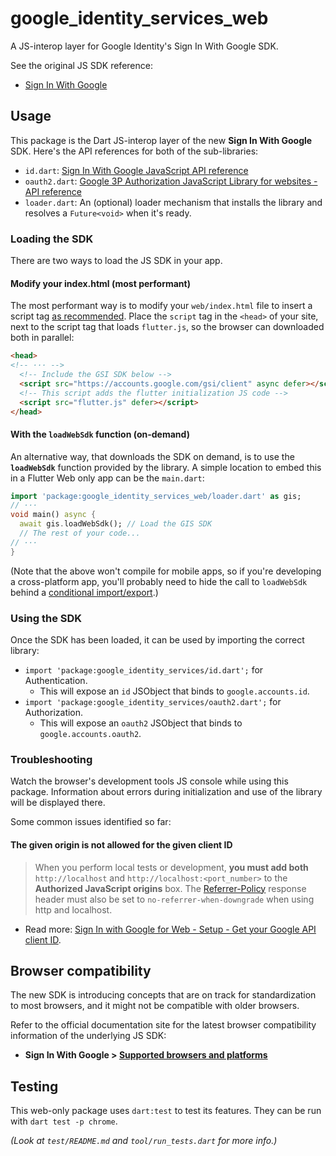 # google_identity_services_web

A JS-interop layer for Google Identity's Sign In With Google SDK.

See the original JS SDK reference:

* [Sign In With Google](https://developers.google.com/identity/gsi/web)

## Usage

This package is the Dart JS-interop layer of the new **Sign In With Google**
SDK. Here's the API references for both of the sub-libraries:

* `id.dart`: [Sign In With Google JavaScript API reference](https://developers.google.com/identity/gsi/web/reference/js-reference)
* `oauth2.dart`: [Google 3P Authorization JavaScript Library for websites - API reference](https://developers.google.com/identity/oauth2/web/reference/js-reference)
* `loader.dart`: An (optional) loader mechanism that installs the library and
resolves a `Future<void>` when it's ready.

### Loading the SDK

There are two ways to load the JS SDK in your app.

#### Modify your index.html (most performant)

The most performant way is to modify your `web/index.html` file to insert a
script tag [as recommended](https://developers.google.com/identity/gsi/web/guides/client-library).
Place the `script` tag in the `<head>` of your site, next to the script tag that
loads `flutter.js`, so the browser can downloaded both in parallel:

<?code-excerpt "example/web/index-with-script-tag.html (script-tag)"?>
```html
<head>
<!-- ··· -->
  <!-- Include the GSI SDK below -->
  <script src="https://accounts.google.com/gsi/client" async defer></script>
  <!-- This script adds the flutter initialization JS code -->
  <script src="flutter.js" defer></script>
</head>
```

#### With the `loadWebSdk` function (on-demand)

An alternative way, that downloads the SDK on demand, is to use the
**`loadWebSdk`** function provided by the library. A simple location to embed
this in a Flutter Web only app can be the `main.dart`:

<?code-excerpt "example/lib/main.dart (use-loader)"?>
```dart
import 'package:google_identity_services_web/loader.dart' as gis;
// ···
void main() async {
  await gis.loadWebSdk(); // Load the GIS SDK
  // The rest of your code...
// ···
}
```

(Note that the above won't compile for mobile apps, so if you're developing a
cross-platform app, you'll probably need to hide the call to `loadWebSdk`
behind a [conditional import/export](https://dart.dev/guides/libraries/create-library-packages#conditionally-importing-and-exporting-library-files).)

### Using the SDK

Once the SDK has been loaded, it can be used by importing the correct library:

* `import 'package:google_identity_services/id.dart';` for Authentication.
  * This will expose an `id` JSObject that binds to `google.accounts.id`.
* `import 'package:google_identity_services/oauth2.dart';` for Authorization.
  * This will expose an `oauth2` JSObject that binds to `google.accounts.oauth2`.

### Troubleshooting

Watch the browser's development tools JS console while using this package.
Information about errors during initialization and use of the library will be
displayed there.

Some common issues identified so far:

#### The given origin is not allowed for the given client ID

> When you perform local tests or development, **you must add both**
> `http://localhost` and `http://localhost:<port_number>` to the
> **Authorized JavaScript origins** box.
> The [Referrer-Policy](https://developer.mozilla.org/en-US/docs/Web/HTTP/Headers/Referrer-Policy)
> response header must also be set to `no-referrer-when-downgrade` when using
> http and localhost.

* Read more: [Sign In with Google for Web - Setup - Get your Google API client ID](https://developers.google.com/identity/gsi/web/guides/get-google-api-clientid#get_your_google_api_client_id).

## Browser compatibility

The new SDK is introducing concepts that are on track for standardization to
most browsers, and it might not be compatible with older browsers.

Refer to the official documentation site for the latest browser compatibility
information of the underlying JS SDK:

* **Sign In With Google > [Supported browsers and platforms](https://developers.google.com/identity/gsi/web/guides/supported-browsers)**

## Testing

This web-only package uses `dart:test` to test its features. They can be run
with `dart test -p chrome`.

_(Look at `test/README.md` and `tool/run_tests.dart` for more info.)_
